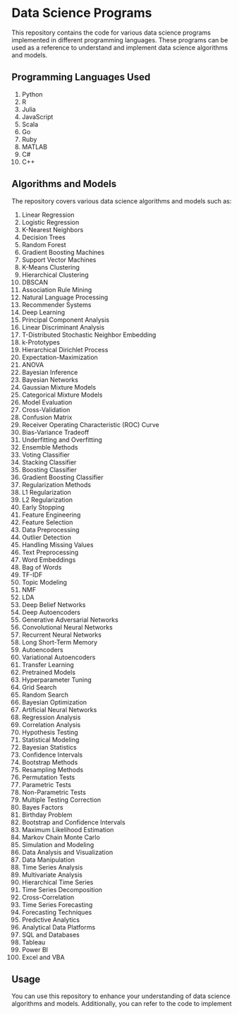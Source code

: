 # Data Science Programs

This repository contains the code for various data science programs implemented in different programming languages. These programs can be used as a reference to understand and implement data science algorithms and models.

## Programming Languages Used

1. Python
2. R
3. Julia
4. JavaScript
5. Scala
6. Go
7. Ruby
8. MATLAB
9. C#
10. C++

## Algorithms and Models

The repository covers various data science algorithms and models such as:

1. Linear Regression
2. Logistic Regression
3. K-Nearest Neighbors
4. Decision Trees
5. Random Forest
6. Gradient Boosting Machines
7. Support Vector Machines
8. K-Means Clustering
9. Hierarchical Clustering
10. DBSCAN
11. Association Rule Mining
12. Natural Language Processing
13. Recommender Systems
14. Deep Learning
15. Principal Component Analysis
16. Linear Discriminant Analysis
17. T-Distributed Stochastic Neighbor Embedding
18. k-Prototypes
19. Hierarchical Dirichlet Process
20. Expectation-Maximization
21. ANOVA
22. Bayesian Inference
23. Bayesian Networks
24. Gaussian Mixture Models
25. Categorical Mixture Models
26. Model Evaluation
27. Cross-Validation
28. Confusion Matrix
29. Receiver Operating Characteristic (ROC) Curve
30. Bias-Variance Tradeoff
31. Underfitting and Overfitting
32. Ensemble Methods
33. Voting Classifier
34. Stacking Classifier
35. Boosting Classifier
36. Gradient Boosting Classifier
37. Regularization Methods
38. L1 Regularization
39. L2 Regularization
40. Early Stopping
41. Feature Engineering
42. Feature Selection
43. Data Preprocessing
44. Outlier Detection
45. Handling Missing Values
46. Text Preprocessing
47. Word Embeddings
48. Bag of Words
49. TF-IDF
50. Topic Modeling
51. NMF
52. LDA
53. Deep Belief Networks
54. Deep Autoencoders
55. Generative Adversarial Networks
56. Convolutional Neural Networks
57. Recurrent Neural Networks
58. Long Short-Term Memory
59. Autoencoders
60. Variational Autoencoders
61. Transfer Learning
62. Pretrained Models
63. Hyperparameter Tuning
64. Grid Search
65. Random Search
66. Bayesian Optimization
67. Artificial Neural Networks
68. Regression Analysis
69. Correlation Analysis
70. Hypothesis Testing
71. Statistical Modeling
72. Bayesian Statistics
73. Confidence Intervals
74. Bootstrap Methods
75. Resampling Methods
76. Permutation Tests
77. Parametric Tests
78. Non-Parametric Tests
79. Multiple Testing Correction
80. Bayes Factors
81. Birthday Problem
82. Bootstrap and Confidence Intervals
83. Maximum Likelihood Estimation
84. Markov Chain Monte Carlo
85. Simulation and Modeling
86. Data Analysis and Visualization
87. Data Manipulation
88. Time Series Analysis
89. Multivariate Analysis
90. Hierarchical Time Series
91. Time Series Decomposition
92. Cross-Correlation
93. Time Series Forecasting
94. Forecasting Techniques
95. Predictive Analytics
96. Analytical Data Platforms
97. SQL and Databases
98. Tableau
99. Power BI
100. Excel and VBA

## Usage

You can use this repository to enhance your understanding of data science algorithms and models. Additionally, you can refer to the code to implement
